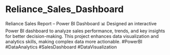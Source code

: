 # Reliance_Sales_Dashboard
 Reliance Sales Report – Power BI Dashboard 📊  Designed an interactive Power BI dashboard to analyze sales performance, trends, and key insights for better decision-making. This project enhances data visualization and analytics skills, making complex data more actionable.  #PowerBI #DataAnalytics #SalesDashboard #DataVisualization
